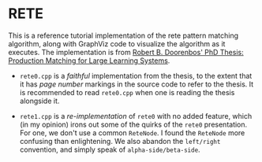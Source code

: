 # RETE

This is a reference tutorial implementation of the rete pattern matching
algorithm, along with GraphViz code to visualize the algorithm as it executes.
The implementation is from
[Robert B. Doorenbos' PhD Thesis: Production Matching for Large Learning Systems](http://reports-archive.adm.cs.cmu.edu/anon/1995/CMU-CS-95-113.pdf).

- `rete0.cpp` is a *faithful* implementation from the thesis, to the extent
   that it has *page number* markings in the source code to refer to the
   thesis. It is recommended to read `rete0.cpp` when one is reading the
   thesis alongside it.

- `rete1.cpp` is a *re-implementation* of `rete0` with no added feature,
   which (in my opinion) irons out some of the quirks of the 
   `rete0` presentation. For one, we don't use a 
   common `ReteNode`. I found the `ReteNode` more confusing
   than enlightening. We also abandon the `left/right` convention, and simply
   speak of `alpha-side/beta-side`.


